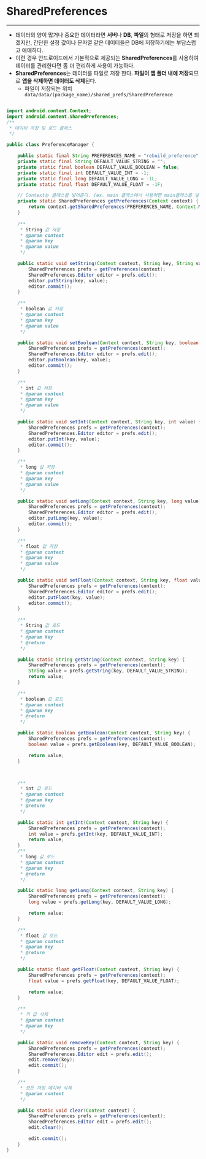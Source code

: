 # SharedPreferences
<hr>


- 데이터의 양이 많거나 중요한 데이터라면 **서버**나 **DB**, **파일**의 형태로 저장을 하면 되겠지만, 간단한 설정 값이나 문자열 같은 데이터들은 DB에 저장하기에는 부담스럽고 애매하다.
- 이런 경우 안드로이드에서 기본적으로 제공되는 **SharedPreferences**를 사용하여 데이터를 관리한다면 좀 더 편리하게 사용이 가능하다.
- **SharedPreferences**는 데이터를 파일로 저장 한다. **파일이 앱 폴더 내에 저장**되므로 **앱을 삭제하면 데이터도 삭제**된다.
    - 파일이 저장되는 위치
        ``` data/data/(package_name)/shared_prefs/SharedPreference```


```Java

import android.content.Context;
import android.content.SharedPreferences;
/**
 * 데이터 저장 및 로드 클래스
 */

public class PreferenceManager {

    public static final String PREFERENCES_NAME = "rebuild_preference";
    private static final String DEFAULT_VALUE_STRING = "";
    private static final boolean DEFAULT_VALUE_BOOLEAN = false;
    private static final int DEFAULT_VALUE_INT = -1;
    private static final long DEFAULT_VALUE_LONG = -1L;
    private static final float DEFAULT_VALUE_FLOAT = -1F;

    // Context는 클래스를 넣어준다. (ex. main 클래스에서 사용하면 main클래스를 넣어줌(호출하는 곳에서 this로 인자를 넘겨주면된다.))
    private static SharedPreferences getPreferences(Context context) {
        return context.getSharedPreferences(PREFERENCES_NAME, Context.MODE_PRIVATE);
    }
    
    /**
     * String 값 저장
     * @param context
     * @param key
     * @param value
     */

    public static void setString(Context context, String key, String value) {
        SharedPreferences prefs = getPreferences(context);
        SharedPreferences.Editor editor = prefs.edit();
        editor.putString(key, value);
        editor.commit();
    }

    /**
     * boolean 값 저장
     * @param context
     * @param key
     * @param value
     */

    public static void setBoolean(Context context, String key, boolean value) {
        SharedPreferences prefs = getPreferences(context);
        SharedPreferences.Editor editor = prefs.edit();
        editor.putBoolean(key, value);
        editor.commit();
    }

    /**
     * int 값 저장
     * @param context
     * @param key
     * @param value
     */

    public static void setInt(Context context, String key, int value) {
        SharedPreferences prefs = getPreferences(context);
        SharedPreferences.Editor editor = prefs.edit();
        editor.putInt(key, value);
        editor.commit();
    }

    /**
     * long 값 저장
     * @param context
     * @param key
     * @param value
     */

    public static void setLong(Context context, String key, long value) {
        SharedPreferences prefs = getPreferences(context);
        SharedPreferences.Editor editor = prefs.edit();
        editor.putLong(key, value);
        editor.commit();
    }

    /**
     * float 값 저장
     * @param context
     * @param key
     * @param value
     */

    public static void setFloat(Context context, String key, float value) {
        SharedPreferences prefs = getPreferences(context);
        SharedPreferences.Editor editor = prefs.edit();
        editor.putFloat(key, value);
        editor.commit();
    }

    /**
     * String 값 로드
     * @param context
     * @param key
     * @return
     */

    public static String getString(Context context, String key) {
        SharedPreferences prefs = getPreferences(context);
        String value = prefs.getString(key, DEFAULT_VALUE_STRING);
        return value;
    }

    /**
     * boolean 값 로드
     * @param context
     * @param key
     * @return
     */

    public static boolean getBoolean(Context context, String key) {
        SharedPreferences prefs = getPreferences(context);
        boolean value = prefs.getBoolean(key, DEFAULT_VALUE_BOOLEAN);

        return value;
    }



    /**
     * int 값 로드
     * @param context
     * @param key
     * @return
     */

    public static int getInt(Context context, String key) {
        SharedPreferences prefs = getPreferences(context);
        int value = prefs.getInt(key, DEFAULT_VALUE_INT);
        return value;
    }
    /**
     * long 값 로드
     * @param context
     * @param key
     * @return
     */

    public static long getLong(Context context, String key) {
        SharedPreferences prefs = getPreferences(context);
        long value = prefs.getLong(key, DEFAULT_VALUE_LONG);

        return value;
    }

    /**
     * float 값 로드
     * @param context
     * @param key
     * @return
     */

    public static float getFloat(Context context, String key) {
        SharedPreferences prefs = getPreferences(context);
        float value = prefs.getFloat(key, DEFAULT_VALUE_FLOAT);

        return value;
    }

    /**
     * 키 값 삭제
     * @param context
     * @param key
     */

    public static void removeKey(Context context, String key) {
        SharedPreferences prefs = getPreferences(context);
        SharedPreferences.Editor edit = prefs.edit();
        edit.remove(key);
        edit.commit();
    }

    /**
     * 모든 저장 데이터 삭제
     * @param context
     */

    public static void clear(Context context) {
        SharedPreferences prefs = getPreferences(context);
        SharedPreferences.Editor edit = prefs.edit();
        edit.clear();

        edit.commit();
    }
}
```
